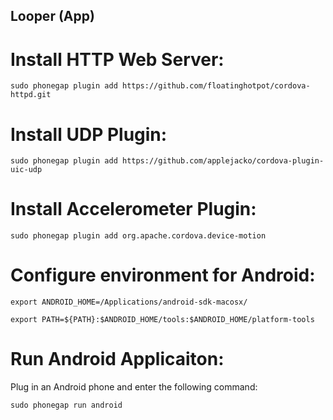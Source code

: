 ## Looper (App) ##

# Install HTTP Web Server:

    sudo phonegap plugin add https://github.com/floatinghotpot/cordova-httpd.git

# Install UDP Plugin:

    sudo phonegap plugin add https://github.com/applejacko/cordova-plugin-uic-udp

# Install Accelerometer Plugin:

    sudo phonegap plugin add org.apache.cordova.device-motion

# Configure environment for Android:

    export ANDROID_HOME=/Applications/android-sdk-macosx/

    export PATH=${PATH}:$ANDROID_HOME/tools:$ANDROID_HOME/platform-tools

# Run Android Applicaiton:

Plug in an Android phone and enter the following command:

    sudo phonegap run android